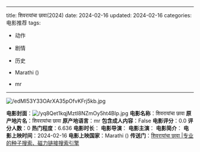 
---
title: शिवरायांचा छावा(2024)
date: 2024-02-16
updated: 2024-02-16
categories: 电影推荐
tags:

- 动作
- 剧情
- 历史

- Marathi ()
- mr
---

<img src="https://image.tmdb.org/t/p/original/edMI53Y33OArXA35pOfvKFrj5kb.jpg" alt="/edMI53Y33OArXA35pOfvKFrj5kb.jpg" title="/edMI53Y33OArXA35pOfvKFrj5kb.jpg">

**电影封面**：<img src="https://image.tmdb.org/t/p/w200/yq8Qet1kqjMztI8NZmOy5ht4BIp.jpg" alt="/yq8Qet1kqjMztI8NZmOy5ht4BIp.jpg" title="/yq8Qet1kqjMztI8NZmOy5ht4BIp.jpg">
**电影名称**：शिवरायांचा छावा
**原产地片名**：शिवरायांचा छावा
**原产地语言**：mr
**包含成人内容**：False
**电影评分**：0.0
**评分人数**：0
**热门程度**：6.636
**电影时长**：
**电影导演**：
**电影主演**：
**电影简介**：
**电影上映时间**：2024-02-16
**电影上映国家**：Marathi ()
**传送门**：[शिवरायांचा छावा |专业的种子搜索、磁力链接搜索引擎](https://movie.amd794.com:2083/?search=%E0%A4%B6%E0%A4%BF%E0%A4%B5%E0%A4%B0%E0%A4%BE%E0%A4%AF%E0%A4%BE%E0%A4%82%E0%A4%9A%E0%A4%BE%20%E0%A4%9B%E0%A4%BE%E0%A4%B5%E0%A4%BE&ordering=&mode=match_phrase&page_size=10&page=1)

